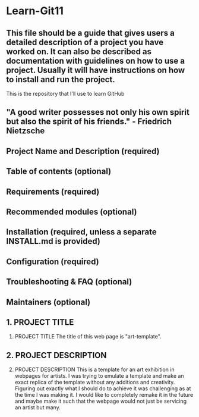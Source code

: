 # Learn-Git11
## This file should be a guide that gives users a detailed description of a project you have worked on. It can also be described as documentation with guidelines on how to use a project. Usually it will have instructions on how to install and run the project.
This is the repository that I'll use to learn GitHub

## "A good writer possesses not only his own spirit but also the spirit of his friends." - Friedrich Nietzsche

## Project Name and Description (required)
## Table of contents (optional)
## Requirements (required)
## Recommended modules (optional)
## Installation (required, unless a separate INSTALL.md is provided)
## Configuration (required)
## Troubleshooting & FAQ (optional)
## Maintainers (optional)

## 1. PROJECT TITLE
1. PROJECT TITLE
The title of this web page is "art-template". 

## 2. PROJECT DESCRIPTION
2. PROJECT DESCRIPTION
This is a template for an art exhibition in webpages for artists.
I was trying to emulate a template and make an exact replica of the template without any additions and creativity.
Figuring out exactly what I should do to achieve it was challenging as at the time I was making it. I would like to completely remake it in the future and maybe make it such that the webpage would not just be servicing an artist but many.
